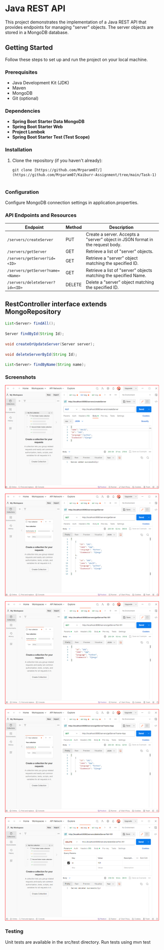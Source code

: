 # Java REST API

This project demonstrates the implementation of a Java REST API that provides endpoints for managing "server" objects. The server objects are stored in a MongoDB database. 

## Getting Started

Follow these steps to set up and run the project on your local machine.

### Prerequisites

- Java Development Kit (JDK)
- Maven
- MongoDB
- Git (optional)

### Dependencies

- **Spring Boot Starter Data MongoDB**
- **Spring Boot Starter Web**
- **Project Lombok**
- **Spring Boot Starter Test (Test Scope)**

### Installation

1. Clone the repository (if you haven't already):

   ```shell
   git clone [https://github.com/Mrparam07/](https://github.com/Mrparam07/Kaiburr-Assignment/tree/main/Task-1)


### Configuration
Configure MongoDB connection settings in application.properties.

### API Endpoints and Resources

| Endpoint | Method | Description |
| --- | --- | --- |
| `/servers/createServer` | PUT | Create a server. Accepts a "server" object in JSON format in the request body. |
| `/servers/getServer` | GET | Retrieve a list of "server" objects. |
| `/servers/getServer?id=<ID>` | GET | Retrieve a "server" object matching the specified ID. |
| `/servers/getServer?name=<Name>` | GET | Retrieve a list of "server" objects matching the specified Name. |
| `/servers/deleteServer?id=<ID>` | DELETE | Delete a "server" object matching the specified ID. |


## RestController interface extends MongoRepository

```java
List<Server> findAll();
    
Server findById(String Id);
    
void createOrUpdateServer(Server server);
    
void deleteServerById(String Id);
    
List<Server> findByName(String name);
```

### Screenshots

![PutPostManIO](https://github.com/Mrparam07/Kaiburr-Assignment/blob/main/Task-1/Screenshots/createServerTask1.png)

![GetAllServerPostManIO](https://github.com/Mrparam07/Kaiburr-Assignment/blob/main/Task-1/Screenshots/getServerTask1.png)

![GetServByIdPostManIO](https://github.com/Mrparam07/Kaiburr-Assignment/blob/main/Task-1/Screenshots/getServerByIDTask1.png)

![GetServByNamePostManIO](https://github.com/Mrparam07/Kaiburr-Assignment/blob/main/Task-1/Screenshots/getServerByNameTask1.png)

![DelPostManIO](https://github.com/Mrparam07/Kaiburr-Assignment/blob/main/Task-1/Screenshots/deleteServerTask1.png)

### Testing
Unit tests are available in the src/test directory. Run tests using mvn test
